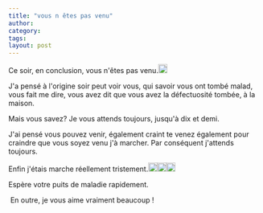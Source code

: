 ```yaml
---
title: "vous n êtes pas venu"
author:
category: 
tags: 
layout: post
---
```

Ce soir, en conclusion, vous n'êtes pas venu.<img src="/modules/tinymce/tinymce/jscripts/tiny_mce/plugins/emotions/images/smiley-frown.gif" width="18" height="18" />

J'a pensé à l'origine soir peut voir vous, qui savoir vous ont tombé malad, vous fait me dire, vous avez dit que vous avez la défectuosité tombée, à la maison. 

Mais vous savez? Je vous attends toujours, jusqu'à dix et demi.

J'ai pensé vous pouvez venir, également craint te venez également pour craindre que vous soyez venu j'à marcher. Par conséquent j'attends toujours.

Enfin j'étais marche réellement tristement.<img src="/modules/tinymce/tinymce/jscripts/tiny_mce/plugins/emotions/images/smiley-frown.gif" width="18" height="18" /><img src="/modules/tinymce/tinymce/jscripts/tiny_mce/plugins/emotions/images/smiley-frown.gif" width="18" height="18" /><img src="/modules/tinymce/tinymce/jscripts/tiny_mce/plugins/emotions/images/smiley-frown.gif" width="18" height="18" />

Espère votre puits de maladie rapidement.

 En outre, je vous aime vraiment beaucoup ! 

